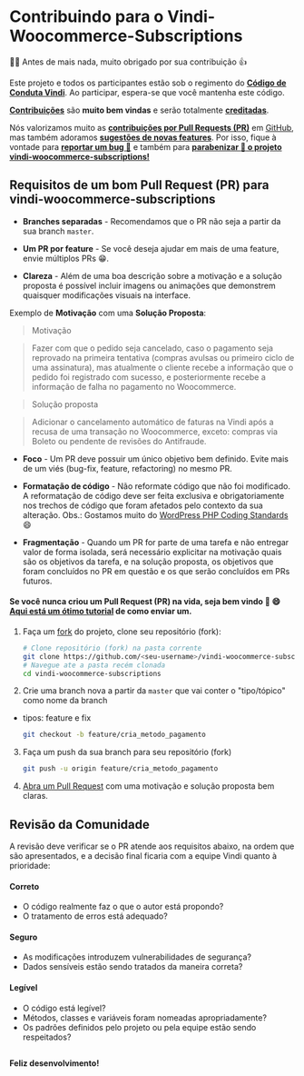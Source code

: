# Contribuindo para o Vindi-Woocommerce-Subscriptions

:clap::grin: Antes de mais nada, muito obrigado por sua contribuição  :thumbsup:

Este projeto e todos os participantes estão sob o regimento do [**Código de Conduta Vindi**](CODE_OF_CONDUCT.md). Ao participar, espera-se que você mantenha este código.

[**Contribuições**](https://github.com/vindi/vindi-woocommerce-subscriptions/projects) são **muito bem vindas** e serão totalmente [**creditadas**](https://github.com/vindi/vindi-woocommerce-subscriptions/graphs/contributors).

Nós valorizamos muito as [**contribuições por Pull Requests (PR)**](https://github.com/vindi/vindi-woocommerce-subscriptions/pulls) em [GitHub](https://github.com/vindi/vindi-woocommerce-subscriptions), mas também adoramos [**sugestões de novas features**](https://github.com/vindi/vindi-woocommerce-subscriptions/issues/new/choose). Por isso, fique à vontade para [**reportar um bug :rotating_light:**](https://github.com/vindi/vindi-woocommerce-subscriptions/issues/new/choose) e também para [**parabenizar :tada: o projeto vindi-woocommerce-subscriptions!**](https://github.com/vindi/vindi-woocommerce-subscriptions/issues/new/choose)

## Requisitos de um bom Pull Request (PR) para vindi-woocommerce-subscriptions

- **Branches separadas** - Recomendamos que o PR não seja a partir da sua branch `master`.

- **Um PR por feature** - Se você deseja ajudar em mais de uma feature, envie múltiplos PRs :grin:.

- **Clareza** - Além de uma boa descrição sobre a motivação e a solução proposta é possível incluir imagens ou animações que demonstrem quaisquer modificações visuais na interface. 

Exemplo de **Motivação** com uma **Solução Proposta**:
> Motivação

> Fazer com que o pedido seja cancelado, caso o pagamento seja reprovado na primeira tentativa (compras avulsas ou primeiro ciclo de uma assinatura), mas atualmente o cliente recebe a informação que o pedido foi registrado com sucesso, e posteriormente recebe a informação de falha no pagamento no Woocommerce.

> Solução proposta

> Adicionar o cancelamento automático de faturas na Vindi após a recusa de uma transação no Woocommerce, exceto: compras via Boleto ou pendente de revisões do Antifraude.

- **Foco** - Um PR deve possuir um único objetivo bem definido. Evite mais de um viés (bug-fix, feature, refactoring) no mesmo PR.

- **Formatação de código** - Não reformate código que não foi modificado. A reformatação de código deve ser feita exclusiva e obrigatoriamente nos trechos de código que foram afetados pelo contexto da sua alteração.
Obs.: Gostamos muito do [WordPress PHP Coding Standards](https://make.wordpress.org/core/handbook/best-practices/coding-standards/php/) :smile:

- **Fragmentação** - Quando um PR for parte de uma tarefa e não entregar valor de forma isolada, será necessário explicitar na motivação quais são os objetivos da tarefa, e na solução proposta, os objetivos que foram concluídos no PR em questão e os que serão concluídos em PRs futuros.

#### Se você nunca criou um Pull Request (PR) na vida, seja bem vindo :tada: :smile: [Aqui está um ótimo tutorial](https://egghead.io/series/how-to-contribute-to-an-open-source-project-on-github) de como enviar um.

1. Faça um [fork](http://help.github.com/fork-a-repo/) do projeto, clone seu repositório (fork):

   ```bash
   # Clone repositório (fork) na pasta corrente
   git clone https://github.com/<seu-username>/vindi-woocommerce-subscriptions
   # Navegue ate a pasta recém clonada
   cd vindi-woocommerce-subscriptions
   ```

2. Crie uma branch nova a partir da `master` que vai conter o "tipo/tópico" como nome da branch
- tipos: feature e fix

   ```bash
   git checkout -b feature/cria_metodo_pagamento
   ```

3. Faça um push da sua branch para seu repositório (fork) 

   ```bash
   git push -u origin feature/cria_metodo_pagamento
   ```

4. [Abra um Pull Request](https://help.github.com/articles/using-pull-requests/) com uma motivação e solução proposta bem claras.


## Revisão da Comunidade

A revisão deve verificar se o PR atende aos requisitos abaixo, na ordem que são apresentados, e a decisão final ficaria com a 
equipe Vindi quanto à prioridade:

#### Correto

- O código realmente faz o que o autor está propondo?
- O tratamento de erros está adequado?

#### Seguro

- As modificações introduzem vulnerabilidades de segurança?
- Dados sensíveis estão sendo tratados da maneira correta?

#### Legível

- O código está legível?
- Métodos, classes e variáveis foram nomeadas apropriadamente?
- Os padrões definidos pelo projeto ou pela equipe estão sendo respeitados?

## 
**Feliz desenvolvimento!**
